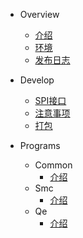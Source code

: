 - Overview
    - [介绍](overview/Into.md)
    - [环境](overview/Env.md)
    - [发布日志](overview/Changelog.md)

- Develop
    - [SPI接口](develop/Interface.md)
    - [注意事项](develop/Note.md)
    - [打包](develop/Package.md)

- Programs
    - Common
        - [介绍](common/Into.md)
    - Smc
        - [介绍](smc/Into.md)
    - Qe
        - [介绍](qe/Into.md)
